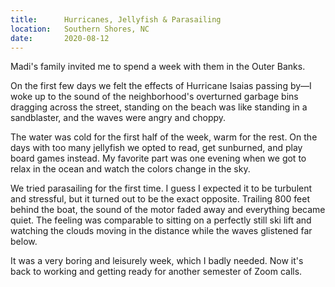 ```yaml
---
title:      Hurricanes, Jellyfish & Parasailing
location:   Southern Shores, NC
date:       2020-08-12
---
```


Madi's family invited me to spend a week with them in the Outer Banks. 

On the first few days we felt the effects of Hurricane Isaias passing by—I woke up to the sound of the neighborhood's overturned garbage bins dragging across the street, standing on the beach was like standing in a sandblaster, and the waves were angry and choppy.

The water was cold for the first half of the week, warm for the rest. On the days with too many jellyfish we opted to read, get sunburned, and play board games instead. My favorite part was one evening when we got to relax in the ocean and watch the colors change in the sky.

We tried parasailing for the first time. I guess I expected it to be turbulent and stressful, but it turned out to be the exact opposite. Trailing 800 feet behind the boat, the sound of the motor faded away and everything became quiet. The feeling was comparable to sitting on a perfectly still ski lift and watching the clouds moving in the distance while the waves glistened far below.

It was a very boring and leisurely week, which I badly needed. Now it's back to working and getting ready for another semester of Zoom calls.